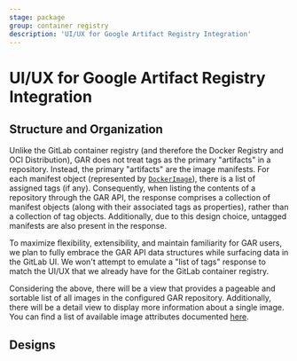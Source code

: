 ```yaml
---
stage: package
group: container registry
description: 'UI/UX for Google Artifact Registry Integration'
---
```


# UI/UX for Google Artifact Registry Integration

## Structure and Organization

Unlike the GitLab container registry (and therefore the Docker Registry and OCI Distribution), GAR does not treat tags as the primary "artifacts" in a repository. Instead, the primary "artifacts" are the image manifests. For each manifest object (represented by [`DockerImage`](https://cloud.google.com/artifact-registry/docs/reference/rpc/google.devtools.artifactregistry.v1#google.devtools.artifactregistry.v1.DockerImage)), there is a list of assigned tags (if any). Consequently, when listing the contents of a repository through the GAR API, the response comprises a collection of manifest objects (along with their associated tags as properties), rather than a collection of tag objects. Additionally, due to this design choice, untagged manifests are also present in the response.

To maximize flexibility, extensibility, and maintain familiarity for GAR users, we plan to fully embrace the GAR API data structures while surfacing data in the GitLab UI. We won't attempt to emulate a "list of tags" response to match the UI/UX that we already have for the GitLab container registry.

Considering the above, there will be a view that provides a pageable and sortable list of all images in the configured GAR repository. Additionally, there will be a detail view to display more information about a single image. You can find a list of available image attributes documented [here](https://cloud.google.com/artifact-registry/docs/reference/rpc/google.devtools.artifactregistry.v1#google.devtools.artifactregistry.v1.DockerImage).

## Designs
